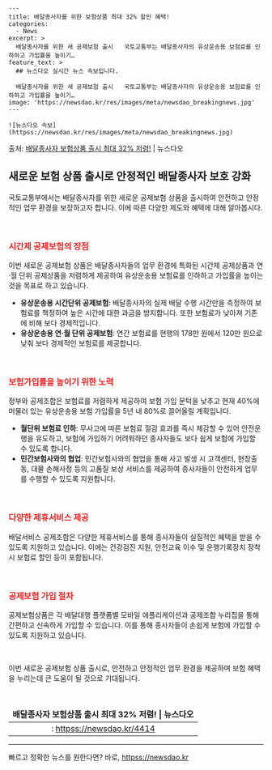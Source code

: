     ---
    title: 배달종사자를 위한 보험상품 최대 32% 할인 혜택!
    categories:
      - News
    excerpt: >
      배달종사자를 위한 새 공제보험 출시   국토교통부는 배달종사자의 유상운송용 보험료를 인하하고 가입률을 높이기…
    feature_text: >
      ## 뉴스다오 실시간 뉴스 속보입니다.
    
      배달종사자를 위한 새 공제보험 출시   국토교통부는 배달종사자의 유상운송용 보험료를 인하하고 가입률을 높이기…
    image: 'https://newsdao.kr/res/images/meta/newsdao_breakingnews.jpg'
    ---
    
    ![뉴스다오 속보](httpss://newsdao.kr/res/images/meta/newsdao_breakingnews.jpg)

<p>출처: <a href="httpss://newsdao.kr/4414" rel="dofollow">배달종사자 보험상품 출시 최대 32% 저렴!</a> | 뉴스다오</p>

<h2 data-ke-size="size26">새로운 보험 상품 출시로 안정적인 배달종사자 보호 강화</h2>
국토교통부에서는 배달종사자를 위한 새로운 공제보험 상품을 출시하여 안전하고 안정적인 업무 환경을 보장하고자 합니다. 이에 따른 다양한 제도와 혜택에 대해 알아봅시다.

<p data-ke-size="size16">&nbsp;</p>

<h3><b><span style="color: #ee2323;">시간제 공제보험의 장점</span></b></h3>
이번 새로운 공제보험 상품은 배달종사자들의 업무 환경에 특화된 시간제 공제상품과 연·월 단위 공제상품을 저렴하게 제공하여 유상운송용 보험료를 인하하고 가입률을 높이는 것을 목표로 하고 있습니다.

<ul>
<li><b>유상운송용 시간단위 공제보험</b>: 배달종사자의 실제 배달 수행 시간만을 측정하여 보험료를 책정하여 높은 시간에 대한 과금을 방지합니다. 또한 보험료가 낮아져 기존에 비해 보다 경제적입니다.</li>
<li><b>유상운송용 연·월 단위 공제보험</b>: 연간 보험료를 현행의 178만 원에서 120만 원으로 낮춰 보다 경제적인 보험료를 제공합니다.</li>
</ul>

<p data-ke-size="size16">&nbsp;</p>

<h3><b><span style="color: #ee2323;">보험가입률을 높이기 위한 노력</span></b></h3>
정부와 공제조합은 보험료를 저렴하게 제공하여 보험 가입 문턱을 낮추고 현재 40%에 머물러 있는 유상운송용 보험 가입률을 5년 내 80%로 끌어올릴 계획입니다.

<ul>
<li><b>월단위 보험료 인하</b>: 무사고에 따른 보험료 절감 효과를 즉시 체감할 수 있어 안전운행을 유도하고, 보험에 가입하기 어려워하던 종사자들도 보다 쉽게 보험에 가입할 수 있도록 합니다.</li>
<li><b>민간보험사와의 협업</b>: 민간보험사와의 협업을 통해 사고 발생 시 고객센터, 현장출동, 대물 손해사정 등의 고품질 보상 서비스를 제공하여 종사자들이 안전하게 업무를 수행할 수 있도록 지원합니다.</li>
</ul>

<p data-ke-size="size16">&nbsp;</p>

<h3><b><span style="color: #ee2323;">다양한 제휴서비스 제공</span></b></h3>
배달서비스 공제조합은 다양한 제휴서비스를 통해 종사자들이 실질적인 혜택을 받을 수 있도록 지원하고 있습니다. 이에는 건강검진 지원, 안전교육 이수 및 운행기록장치 장착 시 보험료 할인 등이 포함됩니다.

<p data-ke-size="size16">&nbsp;</p>

<h3><b><span style="color: #ee2323;">공제보험 가입 절차</span></b></h3>
공제보험상품은 각 배달대행 플랫폼별 모바일 애플리케이션과 공제조합 누리집을 통해 간편하고 신속하게 가입할 수 있습니다. 이를 통해 종사자들이 손쉽게 보험에 가입할 수 있도록 지원하고 있습니다.

<p data-ke-size="size16">&nbsp;</p>

이번 새로운 공제보험 상품 출시로, 안전하고 안정적인 업무 환경을 제공하며 보험 혜택을 누리는데 큰 도움이 될 것으로 기대됩니다.
<p data-ke-size="size16">&nbsp;</p>

<table>
<thead>
<tr>
<td style="text-align: center; height: 17px;"><b>배달종사자 보험상품 출시 최대 32% 저렴! | 뉴스다오</b></td>
</tr>
</thead>
<tbody>
<tr>
<td style="text-align: center; height: 17px;">: <a href="httpss://newsdao.kr/4414">httpss://newsdao.kr/4414</a></td>
</tr>
</tbody>
</table>

<hr> 

빠르고 정확한 뉴스를 원한다면? 바로, <a href="httpss://newsdao.kr" rel="dofollow">httpss://newsdao.kr</a>


    